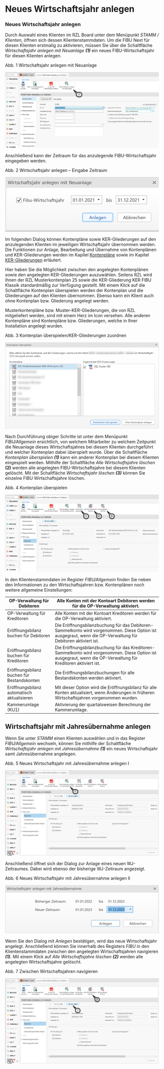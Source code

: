 # Neues Wirtschaftsjahr anlegen

### Neues Wirtschaftsjahr anlegen


Durch Auswahl eines Klienten im RZL Board unter dem Menüpunkt *STAMM / Klienten*, öffnen sich dessen Klientenstammdaten. Um die FIBU Next für diesen Klienten erstmalig zu aktivieren, müssen Sie über die Schaltfläche *Wirtschaftsjahr anlegen mit Neuanlage **(1)*** ein neues FIBU-Wirtschaftsjahr für diesen Klienten anlegen.


Abb. 1 Wirtschaftsjahr anlegen mit Neuanlage

![Image](<img/NeuesElement201.png>)


Anschließend kann der Zeitraum für das anzulegende FIBU-Wirtschaftsjahr eingegeben werden.


Abb. 2 Wirtschaftsjahr anlegen – Eingabe Zeitraum

![Image](<img/NeuesElement2.png>)


Im folgenden Dialog können Kontenpläne sowie KER-Gliederungen auf den anzulegenden Klienten im jeweiligen Wirtschaftsjahr übernommen werden. Die Funktionen zur Anlage, Bearbeitung und Übernahme von Kontenplänen und KER-Gliederungen werden im Kapitel [Kontenpläne](/FIBUNext/Stammdaten%20Vorlagen/Kontenplane/) sowie im Kapitel [KER-Gliederungen](FIBUNext/KERGliederungen.md) erläutert.

Hier haben Sie die Möglichkeit zwischen den angelegten Kontenplänen sowie den angelegten KER-Gliederungen auszuwählen. Seitens RZL wird Ihnen der RZL Musterkontenplan 25 sowie die KER-Gliederung KER FIBU Klassik standardmäßig zur Verfügung gestellt. Mit einem Klick auf die Schaltfläche Kontenplan überspielen werden der Kontenplan und die Gliederungen auf den Klienten übernommen. Ebenso kann ein Klient auch ohne Kontenplan bzw. Gliederung angelegt werden.

Musterkontenpläne bzw. Muster-KER-Gliederungen, die von RZL mitgeliefert werden, sind mit einem Herz im Icon versehen. Alle anderen Kontenpläne sind Kontenpläne bzw. Gliederungen, welche in Ihrer Installation angelegt wurden.


Abb. 3 Kontenplan überspielen/KER-Gliederungen zuordnen

![Image](<img/NeuesElement1.png>)


Nach Durchführung obiger Schritte ist unter dem Menüpunkt *FIBU/Allgemein* ersichtlich, von welchem Mitarbeiter zu welchem Zeitpunkt die Neuanlage dieses Wirtschaftsjahres bei diesem Klienten durchgeführt und welcher Kontenplan dabei überspielt wurde. Über die Schaltfläche *Kontenplan überspielen **(1)*** kann ein anderer Kontenplan bei diesem Klienten eingespielt werden. Mithilfe der Schaltfläche *Alle Wirtschaftsjahre löschen* **(2)** werden alle angelegten FIBU-Wirtschaftsjahre bei diesem Klienten gelöscht. Mit der Schaltfläche *Wirtschaftsjahr löschen **(3)*** können Sie einzelne FIBU Wirtschaftsjahre löschen.


Abb. 4 Kontenplan überspielen

![Image](<img/NeuesElement202.png>)


In den Klientenstammdaten im Register *FIBU/Allgemein* finden Sie neben den Informationen zu den Wirtschaftsjahren bzw. Kontenplänen noch weitere allgemeine Einstellungen:


| OP-Verwaltung für Debitoren                | Alle Konten mit der Kontoart Debitoren werden für die OP-Verwaltung aktiviert.                                                                                 |
| ------------------------------------------ | -------------------------------------------------------------------------------------------------------------------------------------------------------------- |
| OP-Verwaltung für Kreditoren               | Alle Konten mit der Kontoart Kreditoren werden für die OP-Verwaltung aktiviert.                                                                                |
| Eröffnungsbilanz buchen für Debitoren      | Die Eröffnungsbilanzbuchung für das Debitoren-Sammelkonto wird vorgenommen. Diese Option ist ausgegraut, wenn die OP-Verwaltung für Debitoren aktiviert ist.   |
| Eröffnungsbilanz buchen für Kreditoren     | Die Eröffnungsbilanzbuchung für das Kreditoren-Sammelkonto wird vorgenommen. Diese Option ist ausgegraut, wenn die OP-Verwaltung für Kreditoren aktiviert ist. |
| Eröffnungsbilanz buchen für Bestandskonten | Die Eröffnungsbilanzbuchungen für alle Bestandskonten werden aktiviert.                                                                                        |
| Eröffnungsbilanz automatisch aktualisieren | Mit dieser Option wird die Eröffnungsbilanz für alle Konten aktualisiert, wenn Änderungen in früheren Wirtschaftsjahren vorgenommen wurden.                    |
| Kammerumlage (KU1)                         | Aktivierung der quartalsweisen Berechnung der Kammerumlage.                                                                                                    |




## Wirtschaftsjahr mit Jahresübernahme anlegen


Wenn Sie unter *STAMM* einen Klienten auswählen und in das Register *FIBU/Allgemein* wechseln, können Sie mithilfe der Schaltfläche *Wirtschaftsjahr anlegen* *mit Jahresübernahme* ***(1)*** ein neues Wirtschaftsjahr samt Jahresübernahme angelegen.

Abb. 5 Neues Wirtschaftsjahr mit Jahresübernahme anlegen I

![Image](<img/NeuesElement71.png>)


Anschließend öffnet sich der Dialog zur Anlage eines neuen WJ-Zeitraumes. Dabei wird ebenso der bisherige WJ-Zeitraum angezeigt.

Abb. 6 Neues Wirtschaftsjahr mit Jahresübernahme anlegen II

![Image](<img/NeuesElement69.png>)


Wenn Sie den Dialog mit *Anlegen* bestätigen, wird das neue Wirtschaftsjahr angelegt. Anschließend können Sie innerhalb des Registers *FIBU* in den Klientenstammdaten zwischen den angelegten Wirtschaftsjahren navigieren ***(1)*.** Mit einem Klick auf *Alle Wirtschaftsjahre löschen **(2)*** werden alle angelegten Wirtschaftsjahre gelöscht.

Abb. 7 Zwischen Wirtschaftsjahren navigieren

![Image](<img/NeuesElement72.png>)


